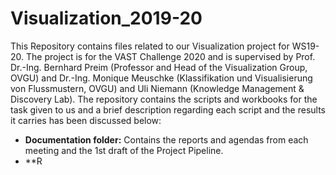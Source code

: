 # Visualization_2019-20
This Repository contains files related to our Visualization project for WS19-20. The project is for the VAST Challenge 2020 and is supervised by Prof. Dr.-Ing. Bernhard Preim (Professor and Head of the Visualization Group, OVGU) and Dr.-Ing. Monique Meuschke (Klassifikation und Visualisierung von Flussmustern, OVGU) and Uli Niemann (Knowledge Management & Discovery Lab). The repository contains the scripts and workbooks for the task given to us and a brief description regarding each script and the results it carries has been discussed below:
*  **Documentation folder:** Contains the reports and agendas from each meeting and the 1st draft of the Project Pipeline. 
*  **R
